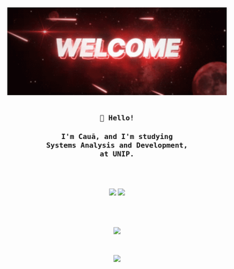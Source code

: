 <h1></h1>
<p align="center"><img src="https://github.com/Nun3s01/Nun3s01/blob/main/resources/tenor.gif" width="550px"/></p>
<h1></h1>
<h3 align="center"><samp>👋 Hello!</samp></h3>
<h3 align="center">
  <samp>I'm Cauã, and I'm studying</samp>
  <samp>
    </br> Systems Analysis and Development,
  </samp>
  <samp>
    </br> at UNIP.
  </samp>
</h3>

<h1></h1>

</br>
<p align="center">
  <img src="https://github-readme-stats.vercel.app/api?username=Nun3s01&show=reviews&show_icons=true&theme=shadow_red&icon_color=ffffff&text_color=ad0000&title_color=cc0000&bg_color=DEG,400a0a,400a0a,00000000,00000000" width="380"/>
  <img src="https://github-readme-stats.vercel.app/api/top-langs/?username=Nun3s01&layout=compact&theme=shadow_red&bg_color=DEG,00000000,00000000,400a0a,400a0a&title_color=cc0000&text_color=ad0000" width="383"/>
</p>

<h1></h1>

</br>
<p align="center">
  <img src="https://github-readme-stats.vercel.app/api/pin/?username=Nun3s01&repo=bhaskara.s-algorithm&theme=shadow_red&icon_color=ff0000&text_color=ad0000&title_color=cc0000&bg_color=DEG,400a0a,00000000,00000000,400a0a"/>
</p>
</br>
<p align="center">
  <img src="https://komarev.com/ghpvc/?username=Nun3s01&style=plastic&color=blue"/>
</p>
